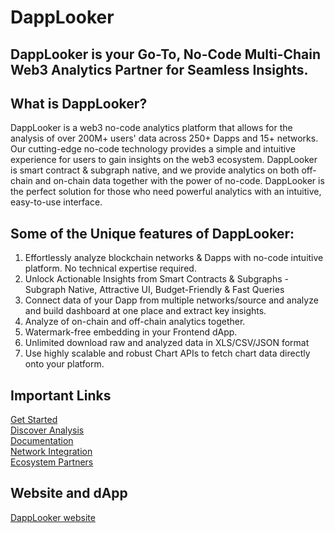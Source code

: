 # DappLooker
## DappLooker is your Go-To, No-Code Multi-Chain Web3 Analytics Partner for Seamless Insights.

## What is DappLooker?
DappLooker is a web3 no-code analytics platform that allows for the analysis of over 200M+ users' data across 250+ Dapps and 15+ networks. Our cutting-edge no-code technology provides a simple and intuitive experience for users to gain insights on the web3 ecosystem. DappLooker is smart contract & subgraph native, and we provide analytics on both off-chain and on-chain data together with the power of no-code. DappLooker is the perfect solution for those who need powerful analytics with an intuitive, easy-to-use interface.

## Some of the Unique features of DappLooker:
1. Effortlessly analyze blockchain networks & Dapps with no-code intuitive platform. No technical expertise required. 
2. Unlock Actionable Insights from Smart Contracts & Subgraphs - Subgraph Native, Attractive UI, Budget-Friendly & Fast Queries
3. Connect data of your Dapp from multiple networks/source and analyze and build dashboard at one place and extract key insights.
4. Analyze of on-chain and off-chain analytics together.
5. Watermark-free embedding in your Frontend dApp. 
6. Unlimited download raw and analyzed data in XLS/CSV/JSON format
7. Use highly scalable and robust Chart APIs to fetch chart data directly onto your platform.

## Important Links
[Get Started](https://dapplooker.com/user/signup)<br/>
[Discover Analysis](https://dapplooker.com/browse/dashboards?sort=popular)<br />
[Documentation](https://dapplooker.notion.site/dapplooker/Dapplooker-Documentation-f3113336bdce4ecea688fa0ba69cec98)<br />
[Network Integration](https://dapplooker.com/integration)<br />
[Ecosystem Partners](https://dapplooker.com/#partner)



## Website and dApp
[DappLooker website](https://dapplooker.com/)

